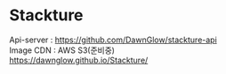 # Stackture

Api-server : https://github.com/DawnGlow/stackture-api
<br>
Image CDN : AWS S3(준비중)
<br>
https://dawnglow.github.io/Stackture/
